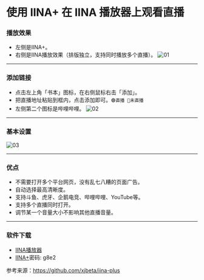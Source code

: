 # 使用 IINA+ 在 IINA 播放器上观看直播
### 播放效果
* 左侧是IINA+。
* 右侧是IINA播放效果（排版独立，支持同时播放多个直播）。
![01](file01/01.png)

---
### 添加链接
* 点击左上角「书本」图标，在右侧鼠标右击「添加」。
* 把直播地址粘贴到框内，点击添加即可。`🟢直播 🔴未直播`
* 左侧第二个图标是哔哩哔哩。
![02](file01/02.png)

---
### 基本设置
![03](file01/03.png)

---
### 优点
* 不需要打开多个平台网页，没有乱七八糟的页面广告。
* 自动选择最高清晰度。
* 支持斗鱼、虎牙、企鹅电竞、哔哩哔哩、YouTube等。
* 支持多个直播同时打开。
* 调节某一个音量大小不影响其他直播音量。

---
### 软件下载
* [IINA播放器](https://www.iina.io/)
* [IINA+](https://pan.baidu.com/s/1yhRAS40Luv2k1BzHQv3kvg  )密码: g8e2

参考来源：https://github.com/xjbeta/iina-plus
